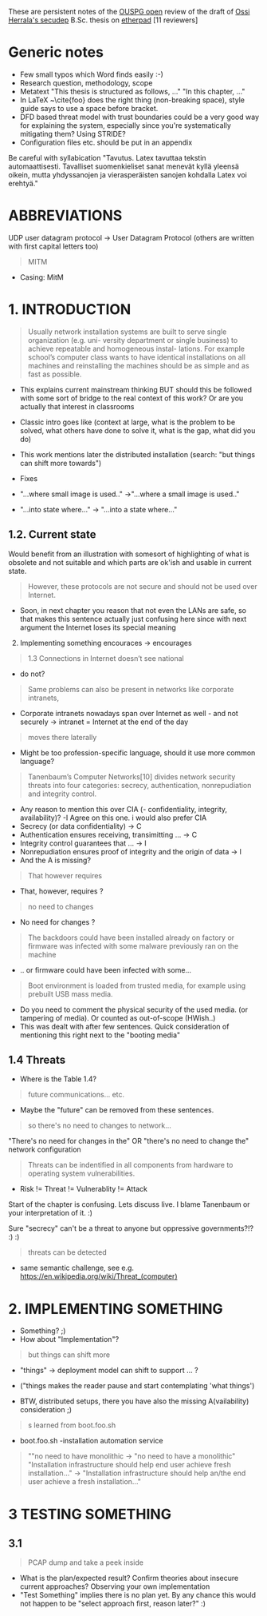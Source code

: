 These are persistent notes of the [OUSPG open](https://github.com/ouspg/ouspg-open) review of the draft of [Ossi Herrala's secudep](https://github.com/ouspg/secudep/blob/master/thesis/thesis.pdf) B.Sc. thesis on [etherpad](http://muistio.tieke.fi/p/secudep) [11 reviewers]

# Generic notes

 * Few small typos which Word finds easily :-)
 * Research question, methodology, scope
 * Metatext "This thesis is structured as follows, ..." "In this chapter, ..."
 * In LaTeX ~\cite{foo} does the right thing (non-breaking space), style guide says to use a space before bracket.
 * DFD based threat model with trust boundaries could be a very good way for explaining the system, especially since you're systematically mitigating them? Using STRIDE?
 * Configuration files etc. should be put in an appendix

Be careful with syllabication
"Tavutus. Latex tavuttaa tekstin automaattisesti. Tavalliset suomenkieliset sanat menevät kyllä yleensä oikein, mutta yhdyssanojen ja vierasperäisten sanojen kohdalla Latex voi erehtyä."

# ABBREVIATIONS

UDP user datagram protocol -> User Datagram Protocol (others are written with first capital letters too)

> MITM

 * Casing: MitM

# 1. INTRODUCTION

> Usually network installation systems are built to serve single organization (e.g. uni- versity department or single business) to achieve repeatable and homogeneous instal- lations. For example school’s computer class wants to have identical installations on all machines and reinstalling the machines should be as simple and as fast as possible.

 * This explains current mainstream thinking BUT should this be followed with some sort of bridge to the real context of this work? Or are you actually that interest in classrooms
  * Classic intro goes like (context at large, what is the problem to be solved, what others have done to solve it, what is the gap, what did you do)
 * This work mentions later the distributed installation (search: "but things can shift more towards")

 * Fixes
  * "...where small image is used.." ->"...where  a small image is used.."
  * "...into state where..." -> "...into a state where..."

## 1.2. Current state

Would benefit from an illustration with somesort of highlighting of what is obsolete and not suitable and which parts are ok'ish and usable in current state.

> However, these protocols are not secure and should not be used over Internet.

 * Soon, in next chapter you reason that not even the LANs are safe, so that makes this sentence actually just confusing here since with next argument the
 Internet loses its special meaning

2. Implementing something
encouraces -> encourages

> 1.3 Connections in Internet doesn’t see national

 * do not?

> Same problems can also be present in networks like corporate intranets,

 * Corporate intranets nowadays span over Internet as well - and not securely -> intranet = Internet at the end of the day

> moves there laterally

 * Might be too profession-specific language, should it use more common language?

> Tanenbaum’s Computer Networks[10] divides network security threats into four categories:
> secrecy, authentication, nonrepudiation and integrity control.

 * Any reason to mention this over CIA (- confidentiality, integrity, availability)? -I Agree on this one. i would also prefer CIA
  * Secrecy (or data confidentiality)    -> C
  * Authentication ensures receiving, transimitting ... -> C
  * Integrity control guarantees that ... -> I
   * Nonrepudiation ensures proof of integrity and the origin of data -> I
  * And the A is missing?

> That however requires

 * That, however, requires ?

> no need to changes

  * No need for changes ?

> The backdoors could have been installed already on factory or firmware was infected with some malware previously ran on the machine

 * .. or firmware could have been infected with some...

> Boot environment is loaded from trusted media, for example using prebuilt USB mass media.

 * Do you need to comment the physical security of the used media. (or tampering of media). Or counted as out-of-scope (HWish..)
 * This was dealt with after few sentences. Quick consideration of mentioning this right next to the "booting media"

## 1.4 Threats

* Where is the Table 1.4?

> future communications... etc.
* Maybe the "future" can be removed from these sentences.

 > so there's no need to changes to network...

"There's no need for changes in the" OR "there's no need to change the"  network configuration

 > Threats can be indentified in all components from hardware to operating system vulnerabilities.

 * Risk != Threat != Vulnerablity != Attack

Start of the chapter is confusing. Lets discuss live. I blame Tanenbaum or your interpretation of it. :)

Sure "secrecy" can't be a threat to anyone but oppressive governments?!? :) :)

> threats can be detected  

 * same semantic challenge, see e.g. https://en.wikipedia.org/wiki/Threat_(computer)

# 2. IMPLEMENTING SOMETHING

 * Something? ;)
 * How about "Implementation"?

 >  but things can shift more

  * "things"  -> deployment model can shift to support ... ?  
  * ("things makes the reader pause and start contemplating 'what things')

 * BTW, distributed setups, there you have also the missing A(vailability) consideration ;)


> s learned from boot.foo.sh

 * boot.foo.sh -installation automation service

 > ""no need to have monolithic
 -> "no need to have a monolithic"
 > "Installation infrastructure should help end user achieve fresh installation..."
 -> "Installation infrastructure should help an/the end user achieve a fresh installation..."

# 3 TESTING SOMETHING

## 3.1

> PCAP dump and take a peek inside

  * What is the plan/expected result? Confirm theories about insecure current approaches? Observing your own implementation
   * "Test Something" implies there is no plan yet. By any chance this would not happen to be "select approach first, reason
      later?" :)
